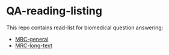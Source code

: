 # QA-reading-listing

This repo contains read-list for biomedical question answering:
- [MRC-general](MRC-general.md)
- [MRC-long-text](MRC-long-text.md)

